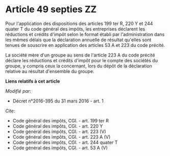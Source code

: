 # Article 49 septies ZZ

Pour l'application des dispositions des articles 199 ter R, 220 Y et 244 quater T du code général des impôts, les entreprises
déclarent les réductions et crédits d'impôt selon le format établi par l'administration dans les mêmes délais que la
déclaration annuelle de résultat qu'elles sont tenues de souscrire en application des articles 53 A et 223 du code précité. 

La société mère d'un groupe au sens de l'article 223 A du code précité déclare les réductions et crédits d'impôt pour le
compte des sociétés du groupe, y compris ceux la concernant, lors du dépôt de la déclaration relative au résultat d'ensemble
du groupe.

**Liens relatifs à cet article**

_Modifié par_:

  - Décret n°2016-395 du 31 mars 2016 - art. 1

_Cite_:

  - Code général des impôts, CGI. - art. 199 ter R
  - Code général des impôts, CGI. - art. 220 Y
  - Code général des impôts, CGI. - art. 223 (V)
  - Code général des impôts, CGI. - art. 223 A (V)
  - Code général des impôts, CGI. - art. 244 quater T
  - Code général des impôts, CGI. - art. 53 A (V)
